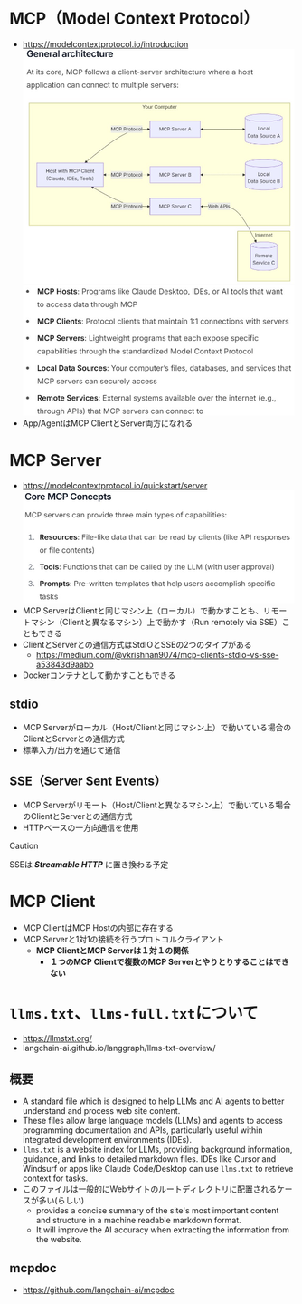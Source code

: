 # MCP（Model Context Protocol）
- https://modelcontextprotocol.io/introduction  
  ![](./image/mcp_arch_1.jpg)
  ![](./image/mcp_arch_2.jpg)
- App/AgentはMCP ClientとServer両方になれる

# MCP Server
- https://modelcontextprotocol.io/quickstart/server
![](./image/mcp_server_1.jpg)
- MCP ServerはClientと同じマシン上（ローカル）で動かすことも、リモートマシン（Clientと異なるマシン）上で動かす（Run remotely via SSE）こともできる
- ClientとServerとの通信方式はStdIOとSSEの2つのタイプがある
  - https://medium.com/@vkrishnan9074/mcp-clients-stdio-vs-sse-a53843d9aabb
- Dockerコンテナとして動かすこともできる

## stdio
- MCP Serverがローカル（Host/Clientと同じマシン上）で動いている場合のClientとServerとの通信方式
- 標準入力/出力を通じて通信

## SSE（Server Sent Events）
- MCP Serverがリモート（Host/Clientと異なるマシン上）で動いている場合のClientとServerとの通信方式
- HTTPベースの一方向通信を使用
> [!CAUTION]
> SSEは **_Streamable HTTP_** に置き換わる予定

# MCP Client
- MCP ClientはMCP Hostの内部に存在する
- MCP Serverと1対1の接続を行うプロトコルクライアント
  - **MCP ClientとMCP Serverは１対１の関係**
    - **１つのMCP Clientで複数のMCP Serverとやりとりすることはできない**

# `llms.txt`、`llms-full.txt`について
- https://llmstxt.org/
- langchain-ai.github.io/langgraph/llms-txt-overview/
## 概要
- A standard file which is designed to help LLMs and AI agents to better understand and process web site content.
- These files allow large language models (LLMs) and agents to access programming documentation and APIs, particularly useful within integrated development environments (IDEs).
- `llms.txt` is a website index for LLMs, providing background information, guidance, and links to detailed markdown files. IDEs like Cursor and Windsurf or apps like Claude Code/Desktop can use `llms.txt` to retrieve context for tasks.
- このファイルは一般的にWebサイトのルートディレクトリに配置されるケースが多い(らしい)
  - provides a concise summary of the site's most important content and structure in a machine readable markdown format.
  - It will improve the AI accuracy when extracting the information from the website.

## mcpdoc
- https://github.com/langchain-ai/mcpdoc